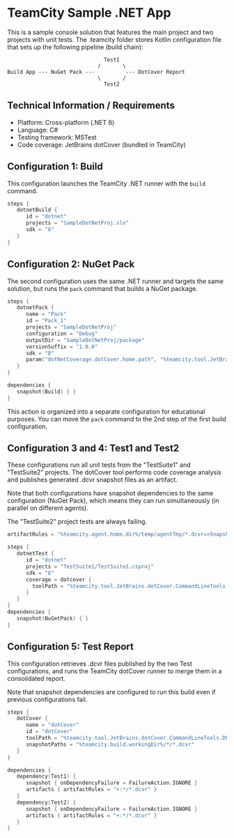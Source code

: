# TeamCity Sample .NET App

This is a sample console solution that features the main project and two projects with unit tests. The .teamcity folder stores Kotlin configuration file that sets up the following pipeline (build chain):


```Plain Text
                               Test1
                             /       \
Build App --- NuGet Pack ---          --- DotCover Report
                             \       /
                               Test2
```

## Technical Information / Requirements

* Platform: Cross-platform (.NET 8)
* Language: C#
* Testing framework: MSTest
* Code coverage: JetBrains dotCover (bundled in TeamCity)


## Configuration 1: Build

This configuration launches the TeamCity .NET runner with the `build` command.

```Kotlin
steps {
   dotnetBuild {
      id = "dotnet"
      projects = "SampleDotNetProj.sln"
      sdk = "8"
   }
}
```

## Configuration 2: NuGet Pack

The second configuration uses the same .NET runner and targets the same solution, but runs the `pack` command that builds a NuGet package.

```Kotlin
steps {
   dotnetPack {
      name = "Pack"
      id = "Pack_1"
      projects = "SampleDotNetProj"
      configuration = "Debug"
      outputDir = "SampleDotNetProj/package"
      versionSuffix = "1.0.0"
      sdk = "8"
      param("dotNetCoverage.dotCover.home.path", "%teamcity.tool.JetBrains.dotCover.CommandLineTools.DEFAULT%")
   }
}

dependencies {
   snapshot(Build) { }
}
```

This action is organized into a separate configuration for educational purposes. You can move the `pack` command to the 2nd step of the first build configuration.


## Configuration 3 and 4: Test1 and Test2

These configurations run all unit tests from the "TestSuite1" and "TestSuite2" projects. The dotCover tool performs code coverage analysis and publishes generated .dcvr snapshot files as an artifact.

Note that both configurations have snapshot dependencies to the same configuration (NuGet Pack), which means they can run simultaneously (in parallel on different agents).

The "TestSuite2" project tests are always failing.

```Kotlin
artifactRules = "%teamcity.agent.home.dir%/temp/agentTmp/*.dcvr=>Snapshot1"

steps {
   dotnetTest {
      id = "dotnet"
      projects = "TestSuite1/TestSuite1.csproj"
      sdk = "8"
      coverage = dotcover {
        toolPath = "%teamcity.tool.JetBrains.dotCover.CommandLineTools.DEFAULT%"
      }
   }
}
dependencies {
   snapshot(NuGetPack) { }
}
```


## Configuration 5: Test Report

This configuration retrieves .dcvr files published by the two Test configurations, and runs the TeamCity dotCover runner to merge them in a consolidated report.

Note that snapshot dependencies are configured to run this build even if previous configurations fail.

```Kotlin
steps {
   dotCover {
      name = "dotCover"
      id = "dotCover"
      toolPath = "%teamcity.tool.JetBrains.dotCover.CommandLineTools.DEFAULT%"
      snapshotPaths = "%teamcity.build.workingDir%/*/*.dcvr"
   }
}

dependencies {
   dependency(Test1) {
      snapshot { onDependencyFailure = FailureAction.IGNORE }
      artifacts { artifactRules = "+:*/*.dcvr" }
   }
   dependency(Test2) {
      snapshot { onDependencyFailure = FailureAction.IGNORE }
      artifacts { artifactRules = "+:*/*.dcvr" }
   }
}
```

